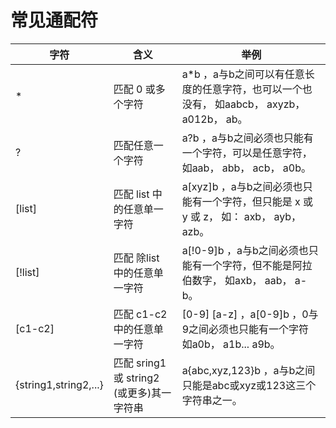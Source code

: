 # 常见通配符

| 字符                  | 含义                                      | 举例                                                                                      |
| --------------------- | ----------------------------------------- | ----------------------------------------------------------------------------------------- |
| *                     | 匹配 0 或多个字符                         | a*b ，a与b之间可以有任意长度的任意字符，也可以一个也没有， 如aabcb， axyzb， a012b， ab。 |
| ?                     | 匹配任意一个字符                          | a?b ，a与b之间必须也只能有一个字符，可以是任意字符， 如aab， abb， acb， a0b。            |
| [list]                | 匹配 list 中的任意单一字符                | a[xyz]b ，a与b之间必须也只能有一个字符，但只能是 x 或 y 或 z， 如： axb， ayb， azb。     |
| [!list]               | 匹配 除list 中的任意单一字符              | a[!0-9]b ，a与b之间必须也只能有一个字符，但不能是阿拉伯数字， 如axb， aab， a-b。         |
| [c1-c2]               | 匹配 c1-c2 中的任意单一字符               | [0-9] [a-z] ，a[0-9]b ，0与9之间必须也只能有一个字符 如a0b， a1b... a9b。                 |
| {string1,string2,...} | 匹配 sring1 或 string2 (或更多)其一字符串 | a{abc,xyz,123}b ，a与b之间只能是abc或xyz或123这三个字符串之一。                           |
